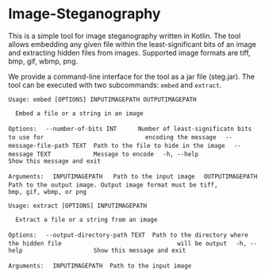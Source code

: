 # Image-Steganography

This is a simple tool for image steganography written in Kotlin. The tool allows embedding any given file within the least-significant bits of an image and extracting hidden files from images. Supported image formats are tiff, bmp, gif, wbmp, png.

We provide a command-line interface for the tool as a jar file (steg.jar). The tool can be executed with two subcommands: `embed` and `extract`.

`Usage: embed [OPTIONS] INPUTIMAGEPATH OUTPUTIMAGEPATH`

`  Embed a file or a string in an image`

`Options:`
`  --number-of-bits INT      Number of least-significatn bits to use for`
`                            encoding the message`
`  --message-file-path TEXT  Path to the file to hide in the image`
`  --message TEXT            Message to encode`
`  -h, --help                Show this message and exit`

`Arguments:`
`  INPUTIMAGEPATH   Path to the input image`
`  OUTPUTIMAGEPATH  Path to the output image. Output image format must be tiff,`
`                   bmp, gif, wbmp, or png`

`Usage: extract [OPTIONS] INPUTIMAGEPATH`

`  Extract a file or a string from an image`

`Options:`
`  --output-directory-path TEXT  Path to the directory where the hidden file`
`                                will be output`
`  -h, --help                    Show this message and exit`

`Arguments:`
`  INPUTIMAGEPATH  Path to the input image`

